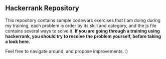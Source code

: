 ## Hackerrank Repository

This repository contains sample codewars exercises that I am doing during my training, each problem is order by its skill and category, and the js file contains several ways to solve it. **If you are going through a training using hackerrank, you should try to resolve the problem yourself, before taking a look here.**

Feel free to navigate around, and propose improvements. :)
